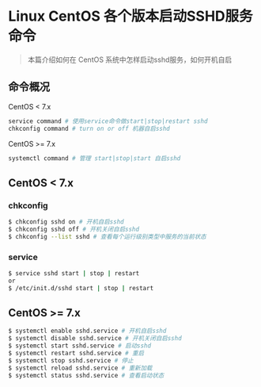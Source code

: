 # Linux CentOS 各个版本启动SSHD服务命令

> 本篇介绍如何在 CentOS 系统中怎样启动sshd服务，如何开机自启

## 命令概况

CentOS < 7.x
```bash
service command # 使用service命令做start|stop|restart sshd
chkconfig command # turn on or off 机器自启sshd
```

CentOS >= 7.x
```bash
systemctl command # 管理 start|stop|start 自启sshd
```

## CentOS < 7.x

### chkconfig
```bash
$ chkconfig sshd on # 开机自启sshd
$ chkconfig sshd off # 开机关闭自启sshd
$ chkconfig --list sshd # 查看每个运行级别类型中服务的当前状态 
```

### service

```bash
$ service sshd start | stop | restart
or 
$ /etc/init.d/sshd start | stop | restart
```

## CentOS >= 7.x

```bash
$ systemctl enable sshd.service # 开机自启sshd
$ systemctl disable sshd.service # 开机关闭自启sshd
$ systemctl start sshd.service # 启动sshd
$ systemctl restart sshd.service # 重启
$ systemctl stop sshd.service # 停止
$ systemctl reload sshd.service # 重新加载
$ systemctl status sshd.service # 查看启动状态
```
